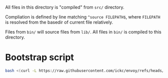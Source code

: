 All files in this directory is "compiled" from `src/` directory.

Compliation is defined by line matching `^source FILEPATH$`,
where `FILEPATH` is resolved from the basedir of current file relatively.

Files from `bin/` will source files from `lib/`.
All files in `bin/` is compiled to this directory.

# Bootstrap script

```bash
bash <(curl -L https://raw.githubusercontent.com/ickc/envoy/refs/heads/main/install/bootstrap.sh)
```
